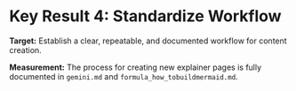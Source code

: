 # Key Result 4: Standardize Workflow

**Target:** Establish a clear, repeatable, and documented workflow for content creation.

**Measurement:** The process for creating new explainer pages is fully documented in `gemini.md` and `formula_how_tobuildmermaid.md`.
